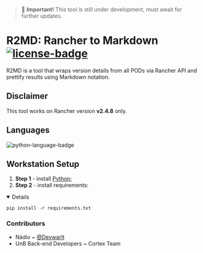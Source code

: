 > 🚧 **Important!** This tool is still under development, must await for further updates.

# R2MD: Rancher to Markdown [![license-badge]][license]
R2MD is a tool that wraps version details from all PODs via Rancher API and prettify results using Markdown notation.

## Disclaimer
This tool works on Rancher version **v2.4.8** only.

## Languages
![python-language-badge]

## Workstation Setup
1. **Step 1** - install [Python][ref-1];
1. **Step 2** - install requirements:

<details open>
  
  ```shell
  pip install -r requirements.txt
  ```
  
</details>

### Contributors
- Nádio ~ [@Devwarlt][nadio-ref]
- UnB Back-end Developers ~ Cortex Team

[nadio-ref]: https://github.com/Devwarlt

[python-language-badge]: https://img.shields.io/badge/Python-3.8.3-yellow?logo=python&style=plastic

[license-badge]: https://img.shields.io/badge/License-WTFPL-black?style=plastic
[license]: /LICENSE

[ref-1]: https://www.python.org/downloads/
